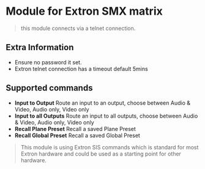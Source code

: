 # Module for Extron SMX matrix

> this module connects via a telnet connection.

## Extra Information

* Ensure no password it set.
* Extron telnet connection has a timeout default 5mins

## Supported commands

* **Input to Output** Route an input to an output, choose between Audio & Video, Audio only, Video only
* **Input to all Outputs** Route an input to all outputs, choose between Audio & Video, Audio only, Video only
* **Recall Plane Preset** Recall a saved Plane Preset
* **Recall Global Preset** Recall a saved Global Preset

> This module is using Extron SIS commands which is standard for most Extron hardware and could be used as a starting point for other hardware.
